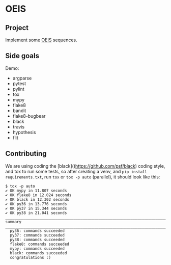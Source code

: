 # OEIS

## Project

Implement some [OEIS](https://oeis.org) sequences.


## Side goals

Demo:
- argparse
- pytest
- pylint
- tox
- mypy
- flake8
- bandit
- flake8-bugbear
- black
- travis
- hypothesis
- flit


## Contributing

We are using coding the [black]((https://github.com/psf/black) coding
style, and tox to run some tests, so after creating a venv, and `pip
install requirements.txt`, run `tox` or `tox -p auto` (parallel), it
should look like this:

```
$ tox -p auto
✔ OK mypy in 11.807 seconds
✔ OK flake8 in 12.024 seconds
✔ OK black in 12.302 seconds
✔ OK py36 in 13.776 seconds
✔ OK py37 in 15.344 seconds
✔ OK py38 in 21.041 seconds
___________________________________________________________________________ summary ___________________________________________________________________________
  py36: commands succeeded
  py37: commands succeeded
  py38: commands succeeded
  flake8: commands succeeded
  mypy: commands succeeded
  black: commands succeeded
  congratulations :)
```